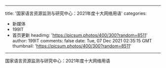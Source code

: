 
---
title: '国家语言资源监测与研究中心：2021年度十大网络用语'
categories: 
 - 新媒体
 - 199IT
 - 首页更新
headimg: 'https://picsum.photos/400/300?random=8511'
author: 199IT
comments: false
date: Tue, 07 Dec 2021 02:35:15 GMT
thumbnail: 'https://picsum.photos/400/300?random=8511'
---

<div>   
国家语言资源监测与研究中心：2021年度十大网络用语  
</div>
            